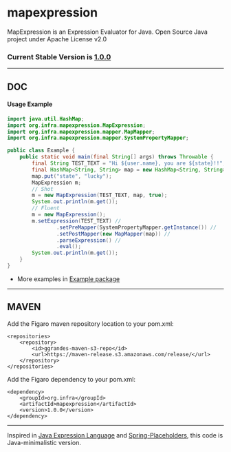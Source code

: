 # mapexpression

MapExpression is an Expression Evaluator for Java. Open Source Java project under Apache License v2.0

### Current Stable Version is [1.0.0](https://maven-release.s3.amazonaws.com/release/org/infra/mapexpression/1.0.0/mapexpression-1.0.0.jar)

---

## DOC

#### Usage Example

```java
import java.util.HashMap;
import org.infra.mapexpression.MapExpression;
import org.infra.mapexpression.mapper.MapMapper;
import org.infra.mapexpression.mapper.SystemPropertyMapper;

public class Example {
	public static void main(final String[] args) throws Throwable {
		final String TEST_TEXT = "Hi ${user.name}, you are ${state}!!";
		final HashMap<String, String> map = new HashMap<String, String>();
		map.put("state", "lucky");
		MapExpression m;
		// Shot
		m = new MapExpression(TEST_TEXT, map, true);
		System.out.println(m.get());
		// Fluent
		m = new MapExpression();
		m.setExpression(TEST_TEXT) //
				.setPreMapper(SystemPropertyMapper.getInstance()) //
				.setPostMapper(new MapMapper(map)) //
				.parseExpression() //
				.eval();
		System.out.println(m.get());
	}
}
```

* More examples in [Example package](https://github.com/ggrandes/mapexpression/tree/master/src/main/java/org/mapexpression/example/)

---

## MAVEN

Add the Figaro maven repository location to your pom.xml: 

    <repositories>
        <repository>
            <id>ggrandes-maven-s3-repo</id>
            <url>https://maven-release.s3.amazonaws.com/release/</url>
        </repository>
    </repositories>

Add the Figaro dependency to your pom.xml:

    <dependency>
        <groupId>org.infra</groupId>
        <artifactId>mapexpression</artifactId>
        <version>1.0.0</version>
    </dependency>

---
Inspired in [Java Expression Language](http://docs.oracle.com/javaee/1.4/tutorial/doc/JSPIntro7.html) and [Spring-Placeholders](http://docs.spring.io/spring/docs/4.0.4.RELEASE/javadoc-api/org/springframework/beans/factory/config/PlaceholderConfigurerSupport.html), this code is Java-minimalistic version.
